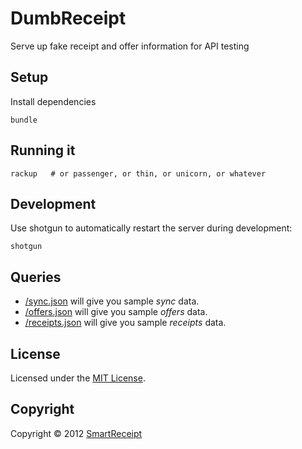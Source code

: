 DumbReceipt
===========

Serve up fake receipt and offer information for API testing

Setup
-----

Install dependencies

    bundle

Running it
----------

    rackup   # or passenger, or thin, or unicorn, or whatever

Development
-----------

Use shotgun to automatically restart the server during development:

    shotgun

Queries
-------

* [/sync.json](/sync.json) will give you sample _sync_ data.
* [/offers.json](/offers.json) will give you sample _offers_ data.
* [/receipts.json](/receipts.json) will give you sample _receipts_ data.

License
-------
Licensed under the [MIT License](http://www.opensource.org/licenses/MIT).

Copyright
---------

Copyright © 2012 [SmartReceipt](http://receipt.com)
